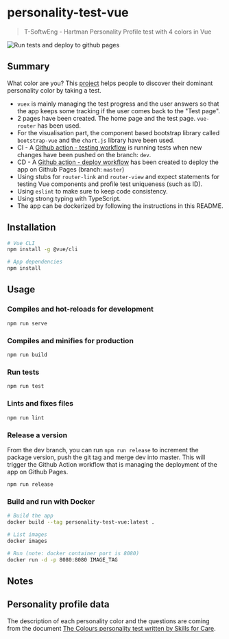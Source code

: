 # personality-test-vue

> T-SoftwEng - Hartman Personality Profile test with 4 colors in Vue

![Run tests and deploy to github pages](https://github.com/qathom/personality-test-vue/workflows/Run%20tests%20and%20deploy%20to%20github%20pages/badge.svg)

## Summary

What color are you? This [project](https://qathom.github.io/personality-test-vue/) helps people to discover their dominant personality color by taking a test.

* `vuex` is mainly managing the test progress and the user answers so that the app keeps some tracking if the user comes back to the "Test page".
* 2 pages have been created. The home page and the test page. `vue-router` has been used.
* For the visualisation part, the component based bootstrap library called `bootstrap-vue` and the `chart.js` library have been used.
* CI - A [Github action - testing workflow](https://github.com/qathom/personality-test-vue/blob/master/.github/workflows/dev-testing.yml) is running tests when new changes have been pushed on the branch: `dev`.
* CD - A [Github action - deploy workflow](https://github.com/qathom/personality-test-vue/blob/master/.github/workflows/gh-pages-deploy.yml) has been created to deploy the app on Github Pages (branch: `master`)
* Using stubs for `router-link` and `router-view` and expect statements for testing Vue components and profile test uniqueness (such as ID).
* Using `eslint` to make sure to keep code consistency.
* Using strong typing with TypeScript.
* The app can be dockerized by following the instructions in this README.

## Installation

```bash
# Vue CLI
npm install -g @vue/cli

# App dependencies
npm install
```

## Usage

### Compiles and hot-reloads for development
```
npm run serve
```

### Compiles and minifies for production
```
npm run build
```

### Run tests
```
npm run test
```

### Lints and fixes files
```
npm run lint
```

### Release a version

From the dev branch, you can run `npm run release` to increment the package version, push the git tag and merge dev into master.
This will trigger the Github Action workflow that is managing the deployment of the app on Github Pages.

```
npm run release
```

### Build and run with Docker

```bash
# Build the app
docker build --tag personality-test-vue:latest .

# List images
docker images

# Run (note: docker container port is 8080)
docker run -d -p 8080:8080 IMAGE_TAG
```

## Notes

## Personality profile data

The description of each personality color and the questions are coming from the document [The Colours personality test written by Skills for Care](https://www.skillsforcare.org.uk/Documents/Leadership-and-management/well-led/Day-1-17/1.4.1-Colour-Personality-Test-FULL.pdf).